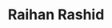 ---
order: 38

title: "Raihan Rashid"

draft: false

bg_image: "images/backgrounds/page-title.jpg"

image: "images/executives/raihan.png"

designation: "Executive"

contact:
  # contact item loop
  - name : "raihanrsd98@gmail.com"
    icon : "ti-email" # icon pack : https://themify.me/themify-icons
    link : "mailto:raihanrsd@gmail.com"

  # contact item loop
  - name : "Raihan Rashid"
    icon : "ti-facebook" # icon pack : https://themify.me/themify-icons
    link : "#"

  # contact item loop
  - name : "IEEE ID: 94452697"
    icon : "ti-world" # icon pack : https://themify.me/themify-icons
    link : "#94452697"

# type
type: "executives"
---